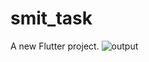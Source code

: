 # smit_task

A new Flutter project.
![output](https://github.com/user-attachments/assets/35e170c3-2cc4-452d-a9d8-1b1e5f76a8af)
